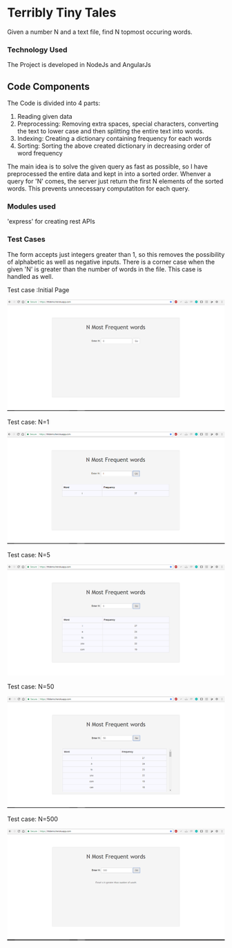 # Terribly Tiny Tales

Given a number N and a text file, find N topmost occuring words.

### Technology Used

The  Project is developed in NodeJs and AngularJs

## Code Components

The Code is divided into 4 parts:
1. Reading given data
2. Preprocessing: Removing extra spaces, special characters, converting the text to lower case and then splitting the entire text into words.
3. Indexing: Creating a dictionary containing frequency for each words
4. Sorting: Sorting the above created dictionary in decreasing order of word frequency

The main idea is to solve the given query as fast as possible, so I have preprocessed the entire data and kept in into a sorted order. Whenver a query for 'N' comes, the server just return the first N elements of the sorted words.
This prevents unnecessary computatiton for each query. 

### Modules used

'express' for creating rest APIs


### Test Cases

The form accepts just integers greater than 1, so this removes the possibility of alphabetic as well as negative inputs.
There is a corner case when the given 'N' is greater than the number of words in the file. This case is handled as well.

Test case :Initial Page

![alt text](https://raw.githubusercontent.com/pranay-thl/ttt/master/demo/1.png)

Test case: N=1

![alt text](https://raw.githubusercontent.com/pranay-thl/ttt/master/demo/2.png)

Test case: N=5

![alt text](https://raw.githubusercontent.com/pranay-thl/ttt/master/demo/3.png)

Test case: N=50

![alt text](https://raw.githubusercontent.com/pranay-thl/ttt/master/demo/4.png)

Test case: N=500

![alt text](https://raw.githubusercontent.com/pranay-thl/ttt/master/demo/5.png)






